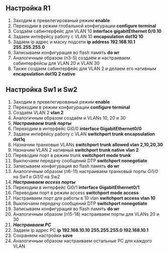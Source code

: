 ## Настройка R1
1. Заходим в превелегированый режим **enable**
2. Переходим в режим глобальной конфигурации **configure terminal**
3. Создаём сабинтерфейс для VLAN 10  **interface gigabitEthernet 0/0.10**
4. Задаем интефейсу работу с VLAN 10  **encapsulation dot1Q 10**
5. Задаем ip адрес и маску подсети  **ip address 192.168.10.1 255.255.255.0**
6. Записываем конфигурация во flash память **do wr**
7. Аналогичным образом (п3-5) создаём и настраиваем сабинтерфейсы для VLAN 20 и VLAN 30
8. Также создаем сабинтерфейс для VLAN 2 и делаем его нативным **encapsulation dot1Q 2 native**

## Настройка Sw1 и Sw2
1. Заходим в превелегированый режим **enable**
2. Переходим в режим конфигурации **configure terminal**
3. Создаём VLAN 2  **vlan 2** 
4. Аналогичным образом создаём и VLANs 10, 20 и 30
5. ***Настраиваем trunk порты***
6. Переходим в интерфейс Gi0/0 **interface GigabitEthernet0/0**
7. Задаем интефейсу работу с VLAN  **switchport trunk encapsulation dot1q**
8. Назначим транковые VLANs **switchport trunk allowed vlan 2,10,20,30**
9. Назначим VLAN 2 нативный **switchport trunk native vlan 2**
10. Переводим порт в режим trunk  **switchport mode trunk**
11. Выключаем передачу сообщений DTP  **switchport nonegotiate**
12. Записываем конфигурация во flash память **do wr**
13. Аналогичным образом (п6-11) настраиваем транковый порты *Gi1/0* на *Sw1* и *Gi1/0* на *Sw2*
14. ***Настраиваем access порты***
15. Переходим в интерфейс Gi0/1 **interface GigabitEthernet0/1**
16. Переводим порт в режим access **switchport mode access**
17. Настраиваем порт для работы в 10 vlan **switchport access vlan 10**
18. Выключаем передачу сообщений DTP  **switchport nonegotiate**
19. Записываем конфигурация во flash память **do wr**
20. Аналогичным образом (п15-18) настраиваем порты для VLANs 20 и 30
21. ***Настраиваем PC***
22. Задаем ip адрес PC  **ip 192.168.10.10 255.255.255.0 192.168.10.1**
23. Сохраняем настройки **save**
24. Аналогичным образом настраиваем остальные PC для каждого VLAN
